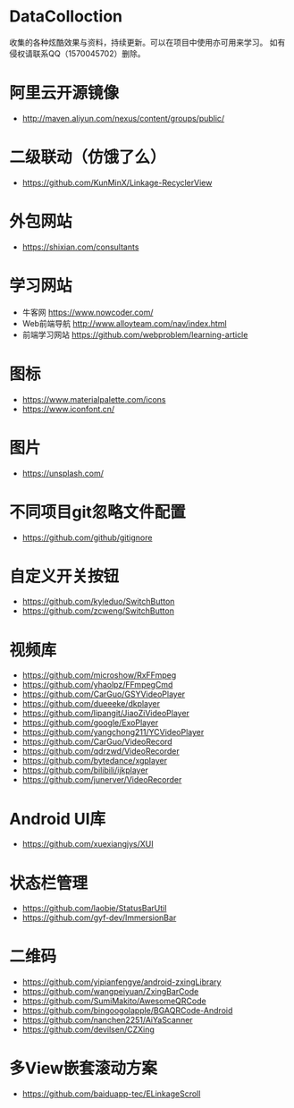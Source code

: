 # DataColloction
收集的各种炫酷效果与资料，持续更新。可以在项目中使用亦可用来学习。
如有侵权请联系QQ（1570045702）删除。

# 阿里云开源镜像
- http://maven.aliyun.com/nexus/content/groups/public/

# 二级联动（仿饿了么）
- https://github.com/KunMinX/Linkage-RecyclerView

# 外包网站
- https://shixian.com/consultants

# 学习网站
- 牛客网 https://www.nowcoder.com/
- Web前端导航 http://www.alloyteam.com/nav/index.html
- 前端学习网站 https://github.com/webproblem/learning-article

# 图标
- https://www.materialpalette.com/icons
- https://www.iconfont.cn/

# 图片
- https://unsplash.com/

# 不同项目git忽略文件配置
- https://github.com/github/gitignore

# 自定义开关按钮
- https://github.com/kyleduo/SwitchButton
- https://github.com/zcweng/SwitchButton

# 视频库
- https://github.com/microshow/RxFFmpeg
- https://github.com/yhaolpz/FFmpegCmd
- https://github.com/CarGuo/GSYVideoPlayer
- https://github.com/dueeeke/dkplayer
- https://github.com/lipangit/JiaoZiVideoPlayer
- https://github.com/google/ExoPlayer
- https://github.com/yangchong211/YCVideoPlayer
- https://github.com/CarGuo/VideoRecord
- https://github.com/qdrzwd/VideoRecorder
- https://github.com/bytedance/xgplayer
- https://github.com/bilibili/ijkplayer
- https://github.com/junerver/VideoRecorder

# Android UI库
- https://github.com/xuexiangjys/XUI

# 状态栏管理
- https://github.com/laobie/StatusBarUtil
- https://github.com/gyf-dev/ImmersionBar

# 二维码
- https://github.com/yipianfengye/android-zxingLibrary
- https://github.com/wangpeiyuan/ZxingBarCode
- https://github.com/SumiMakito/AwesomeQRCode
- https://github.com/bingoogolapple/BGAQRCode-Android
- https://github.com/nanchen2251/AiYaScanner
- https://github.com/devilsen/CZXing



# 多View嵌套滚动方案

- https://github.com/baiduapp-tec/ELinkageScroll